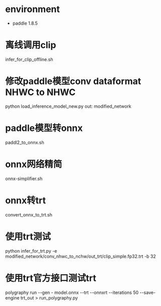 # environment
 - paddle 1.8.5
# 离线调用clip
  infer_for_clip_offline.sh
# 修改paddle模型conv dataformat NHWC to NHWC
 python load_inference_model_new.py
 out: modified_network
# paddle模型转onnx
 paddl2_to_onnx.sh
# onnx网络精简
 onnx-simplifier.sh
# onnx转trt
 convert_onnx_to_trt.sh
# 使用trt测试
 python infer_for_trt.py -e modified_network/conv_nhwc_to_nchw/out_trt/clip_simple.fp32.trt -b 32


# 使用trt官方接口测试trt
 polygraphy run --gen - model.onnx --trt --onnxrt --iterations 50 --save-engine trt_out > run_polygraphy.py
